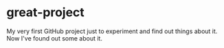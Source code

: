 # great-project
My very first GitHub project just to experiment and find out things about it.
Now I've found out some about it.
